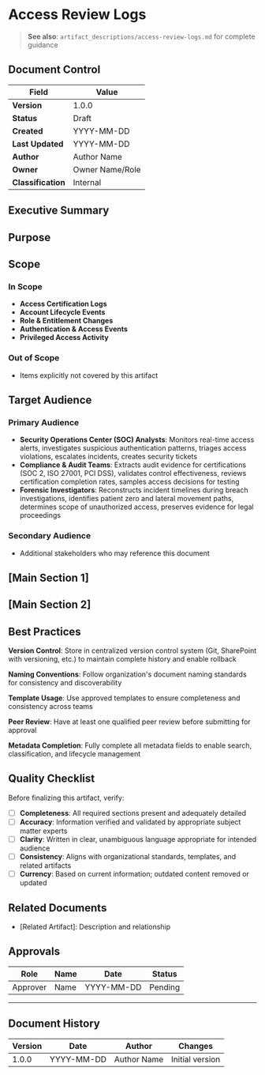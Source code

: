 # Access Review Logs

> **See also**: `artifact_descriptions/access-review-logs.md` for complete guidance

## Document Control

| Field | Value |
|-------|-------|
| **Version** | 1.0.0 |
| **Status** | Draft |
| **Created** | YYYY-MM-DD |
| **Last Updated** | YYYY-MM-DD |
| **Author** | Author Name |
| **Owner** | Owner Name/Role |
| **Classification** | Internal |

## Executive Summary

<!-- Provide a 2-3 paragraph overview for executive audience -->
<!-- What is this document about and why does it matter? -->

## Purpose

<!-- This artifact defines comprehensive logging requirements, retention schedules, access controls, integrity mechanisms, monitoring/alerting rules, and audit reporting capabilities for all access governa... -->

## Scope

### In Scope

- **Access Certification Logs**
- **Account Lifecycle Events**
- **Role & Entitlement Changes**
- **Authentication & Access Events**
- **Privileged Access Activity**

### Out of Scope

- Items explicitly not covered by this artifact

## Target Audience

### Primary Audience

- **Security Operations Center (SOC) Analysts**: Monitors real-time access alerts, investigates suspicious authentication patterns, triages access violations, escalates incidents, creates security tickets
- **Compliance & Audit Teams**: Extracts audit evidence for certifications (SOC 2, ISO 27001, PCI DSS), validates control effectiveness, reviews certification completion rates, samples access decisions for testing
- **Forensic Investigators**: Reconstructs incident timelines during breach investigations, identifies patient zero and lateral movement paths, determines scope of unauthorized access, preserves evidence for legal proceedings

### Secondary Audience

- Additional stakeholders who may reference this document

## [Main Section 1]

<!-- Complete this section with artifact-specific content -->
<!-- Refer to the artifact description for required structure -->

## [Main Section 2]

<!-- Add additional sections as needed -->

## Best Practices

**Version Control**: Store in centralized version control system (Git, SharePoint with versioning, etc.) to maintain complete history and enable rollback

**Naming Conventions**: Follow organization's document naming standards for consistency and discoverability

**Template Usage**: Use approved templates to ensure completeness and consistency across teams

**Peer Review**: Have at least one qualified peer review before submitting for approval

**Metadata Completion**: Fully complete all metadata fields to enable search, classification, and lifecycle management

## Quality Checklist

Before finalizing this artifact, verify:

- [ ] **Completeness**: All required sections present and adequately detailed
- [ ] **Accuracy**: Information verified and validated by appropriate subject matter experts
- [ ] **Clarity**: Written in clear, unambiguous language appropriate for intended audience
- [ ] **Consistency**: Aligns with organizational standards, templates, and related artifacts
- [ ] **Currency**: Based on current information; outdated content removed or updated

## Related Documents

- [Related Artifact]: Description and relationship

## Approvals

| Role | Name | Date | Status |
|------|------|------|--------|
| Approver | Name | YYYY-MM-DD | Pending |

---

## Document History

| Version | Date | Author | Changes |
|---------|------|--------|---------|
| 1.0.0 | YYYY-MM-DD | Author Name | Initial version |
